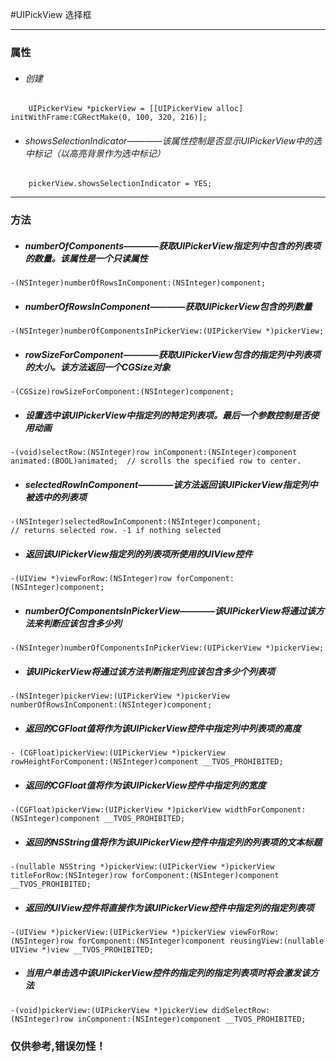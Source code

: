 #UIPickView 选择框
***
### 属性
- ###### 创建
```
    UIPickerView *pickerView = [[UIPickerView alloc] initWithFrame:CGRectMake(0, 100, 320, 216)];  
```

- ###### showsSelectionIndicator————该属性控制是否显示UIPickerView中的选中标记（以高亮背景作为选中标记）
```
    pickerView.showsSelectionIndicator = YES;
```

***
### 方法
- ##### numberOfComponents————获取UIPickerView指定列中包含的列表项的数量。该属性是一个只读属性
```
-(NSInteger)numberOfRowsInComponent:(NSInteger)component;
```

- ##### numberOfRowsInComponent————获取UIPickerView包含的列数量
```
-(NSInteger)numberOfComponentsInPickerView:(UIPickerView *)pickerView;
```

- ##### rowSizeForComponent————获取UIPickerView包含的指定列中列表项的大小。该方法返回一个CGSize对象
```
-(CGSize)rowSizeForComponent:(NSInteger)component;
```

- ##### 设置选中该UIPickerView中指定列的特定列表项。最后一个参数控制是否使用动画
```
-(void)selectRow:(NSInteger)row inComponent:(NSInteger)component animated:(BOOL)animated;  // scrolls the specified row to center.
```

- ##### selectedRowInComponent————该方法返回该UIPickerView指定列中被选中的列表项
```
-(NSInteger)selectedRowInComponent:(NSInteger)component;                                   // returns selected row. -1 if nothing selected
```

- ##### 返回该UIPickerView指定列的列表项所使用的UIView控件
```
-(UIView *)viewForRow:(NSInteger)row forComponent:(NSInteger)component;
```

- ##### numberOfComponentsInPickerView————该UIPickerView将通过该方法来判断应该包含多少列
```
-(NSInteger)numberOfComponentsInPickerView:(UIPickerView *)pickerView;
```

- ##### 该UIPickerView将通过该方法判断指定列应该包含多少个列表项
```
-(NSInteger)pickerView:(UIPickerView *)pickerView numberOfRowsInComponent:(NSInteger)component;
```

- ##### 返回的CGFloat值将作为该UIPickerView控件中指定列中列表项的高度
```
- (CGFloat)pickerView:(UIPickerView *)pickerView rowHeightForComponent:(NSInteger)component __TVOS_PROHIBITED;
```
- ##### 返回的CGFloat值将作为该UIPickerView控件中指定列的宽度
```
-(CGFloat)pickerView:(UIPickerView *)pickerView widthForComponent:(NSInteger)component __TVOS_PROHIBITED;
```

- ##### 返回的NSString值将作为该UIPickerView控件中指定列的列表项的文本标题
```
-(nullable NSString *)pickerView:(UIPickerView *)pickerView titleForRow:(NSInteger)row forComponent:(NSInteger)component __TVOS_PROHIBITED;
```

- ##### 返回的UIView控件将直接作为该UIPickerView控件中指定列的指定列表项
```
-(UIView *)pickerView:(UIPickerView *)pickerView viewForRow:(NSInteger)row forComponent:(NSInteger)component reusingView:(nullable UIView *)view __TVOS_PROHIBITED;
```

- ##### 当用户单击选中该UIPickerView控件的指定列的指定列表项时将会激发该方法
```
-(void)pickerView:(UIPickerView *)pickerView didSelectRow:(NSInteger)row inComponent:(NSInteger)component __TVOS_PROHIBITED;
```


### 仅供参考,错误勿怪！